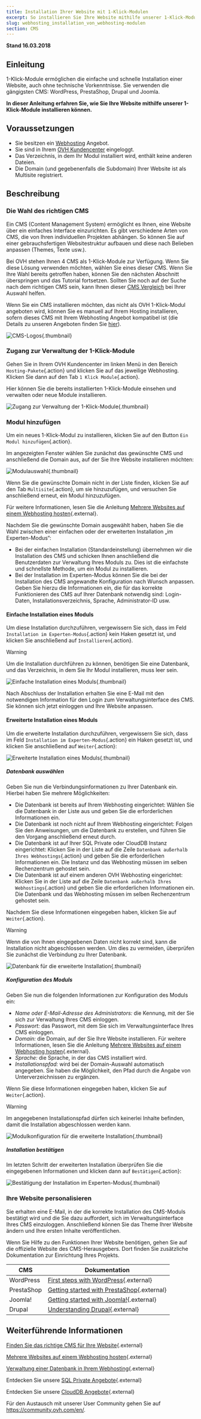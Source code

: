 ```yaml
---
title: Installation Ihrer Website mit 1-Klick-Modulen
excerpt: So installieren Sie Ihre Website mithilfe unserer 1-Klick-Module
slug: webhosting_installation_von_webhosting-modulen
section: CMS
---
```


**Stand 16.03.2018**

## Einleitung

1-Klick-Module ermöglichen die einfache und schnelle Installation einer Website, auch ohne technische Vorkenntnisse. Sie verwenden die gängigsten CMS: WordPress, PrestaShop, Drupal und Joomla.

**In dieser Anleitung erfahren Sie, wie Sie Ihre Website mithilfe unserer 1-Klick-Module installieren können.**

## Voraussetzungen

- Sie besitzen ein [Webhosting](https://www.ovh.de/hosting/) Angebot.
- Sie sind in Ihrem [OVH Kundencenter](https://ovh.com/auth/?action=gotomanager) eingeloggt.
- Das Verzeichnis, in dem Ihr Modul installiert wird, enthält keine anderen Dateien.
- Die Domain (und gegebenenfalls die Subdomain) Ihrer Website ist als Multisite registriert.

## Beschreibung

### Die Wahl des richtigen CMS

Ein CMS (Content Management System) ermöglicht es Ihnen, eine Website über ein einfaches Interface einzurichten. Es gibt verschiedene Arten von CMS, die von Ihren individuellen Projekten abhängen. So können Sie auf einer gebrauchsfertigen Websitestruktur aufbauen und diese nach Belieben anpassen (Themes, Texte usw.).

Bei OVH stehen Ihnen 4 CMS als 1-Klick-Module zur Verfügung. Wenn Sie diese Lösung verwenden möchten, wählen Sie eines dieser CMS. Wenn Sie Ihre Wahl bereits getroffen haben, können Sie den nächsten Abschnitt überspringen und das Tutorial fortsetzen. Sollten Sie noch auf der Suche nach dem richtigen CMS sein, kann Ihnen dieser [CMS Vergleich](https://www.ovh.de/hosting/website/cms-vergleich/) bei Ihrer Auswahl helfen.

Wenn Sie ein CMS installieren möchten, das nicht als OVH 1-Klick-Modul angeboten wird, können Sie es manuell auf Ihrem Hosting installieren, sofern dieses CMS mit Ihrem Webhosting Angebot kompatibel ist (die Details zu unseren Angeboten finden Sie [hier](https://www.ovh.de/hosting/)).

![CMS-Logos](images/CMS_logo.png){.thumbnail}

### Zugang zur Verwaltung der 1-Klick-Module

Gehen Sie in Ihrem OVH Kundencenter im linken Menü in den Bereich `Hosting-Pakete`{.action} und klicken Sie auf das jeweilige Webhosting. Klicken Sie dann auf den Tab `1 Klick Module`{.action}.

Hier können Sie die bereits installierten 1-Klick-Module einsehen und verwalten oder neue Module installieren.

![Zugang zur Verwaltung der 1-Klick-Module](images/access_to_the_1_click_modules_section.png){.thumbnail}

### Modul hinzufügen

Um ein neues 1-Klick-Modul zu installieren, klicken Sie auf den Button `Ein Modul hinzufügen`{.action}.

Im angezeigten Fenster wählen Sie zunächst das gewünschte CMS und anschließend die Domain aus, auf der Sie Ihre Website installieren möchten:

![Modulauswahl](images/add_a_module.png){.thumbnail}

Wenn Sie die gewünschte Domain nicht in der Liste finden, klicken Sie auf den Tab `Multisite`{.action}, um sie hinzuzufügen, und versuchen Sie anschließend erneut, ein Modul hinzuzufügen.

Für weitere Informationen, lesen Sie die Anleitung [Mehrere Websites auf einem Webhosting hosten](https://docs.ovh.com/de/hosting/multisites-mehrere-websites-konfigurieren//){.external}.

Nachdem Sie die gewünschte Domain ausgewählt haben, haben Sie die Wahl zwischen einer einfachen oder der erweiterten Installation „im Experten-Modus“:

- Bei der einfachen Installation (Standardeinstellung) übernehmen wir die Installation des CMS und schicken Ihnen anschließend die Benutzerdaten zur Verwaltung Ihres Moduls zu. Dies ist die einfachste und schnellste Methode, um ein Modul zu installieren.
- Bei der Installation im Experten-Modus können Sie die bei der Installation des CMS angewandte Konfiguration nach Wunsch anpassen. Geben Sie hierzu die Informationen ein, die für das korrekte Funktionieren des CMS auf Ihrer Datenbank notwendig sind: Login-Daten, Installationsverzeichnis, Sprache, Administrator-ID usw.


#### Einfache Installation eines Moduls

Um diese Installation durchzuführen, vergewissern Sie sich, dass im Feld `Installation im Experten-Modus`{.action} kein Haken gesetzt ist, und klicken Sie anschließend auf `Installieren`{.action}.

> [!warning]
>
> Um die Installation durchführen zu können, benötigen Sie eine Datenbank, und das Verzeichnis, in dem Sie Ihr Modul installieren, muss leer sein.
> 

![Einfache Installation eines Moduls](images/choose_installation.png){.thumbnail}

Nach Abschluss der Installation erhalten Sie eine E-Mail mit den notwendigen Information für den Login zum Verwaltungsinterface des CMS. Sie können sich jetzt einloggen und Ihre Website anpassen.


#### Erweiterte Installation eines Moduls

Um die erweiterte Installation durchzuführen, vergewissern Sie sich, dass im Feld `Installation im Experten-Modus`{.action} ein Haken gesetzt ist, und klicken Sie anschließend auf `Weiter`{.action}:

![Erweiterte Installation eines Moduls](images/advanced_installation.png){.thumbnail}

##### Datenbank auswählen

Geben Sie nun die Verbindungsinformationen zu Ihrer Datenbank ein. Hierbei haben Sie mehrere Möglichkeiten:

- Die Datenbank ist bereits auf Ihrem Webhosting eingerichtet: Wählen Sie die Datenbank in der Liste aus und geben Sie die erforderlichen Informationen ein.
- Die Datenbank ist noch nicht auf Ihrem Webhosting eingerichtet: Folgen Sie den Anweisungen, um die Datenbank zu erstellen, und führen Sie den Vorgang anschließend erneut durch.
- Die Datenbank ist auf Ihrer SQL Private oder CloudDB Instanz eingerichtet: Klicken Sie in der Liste auf die Zeile `Datenbank außerhalb Ihres Webhostings`{.action} und geben Sie die erforderlichen Informationen ein. Die Instanz und das Webhosting müssen im selben Rechenzentrum gehostet sein.
- Die Datenbank ist auf einem anderen OVH Webhosting eingerichtet: Klicken Sie in der Liste auf die Zeile `Datenbank außerhalb Ihres Webhostings`{.action} und geben Sie die erforderlichen Informationen ein. Die Datenbank und das Webhosting müssen im selben Rechenzentrum gehostet sein.

Nachdem Sie diese Informationen eingegeben haben, klicken Sie auf `Weiter`{.action}.

> [!warning]
>
> Wenn die von Ihnen eingegebenen Daten nicht korrekt sind, kann die Installation nicht abgeschlossen werden. Um dies zu vermeiden, überprüfen Sie zunächst die Verbindung zu Ihrer Datenbank.
> 

![Datenbank für die erweiterte Installation](images/advanced_installation_database.png){.thumbnail}

##### Konfiguration des Moduls

Geben Sie nun die folgenden Informationen zur Konfiguration des Moduls ein:

- *Name oder E-Mail-Adresse des Administrators:* die Kennung, mit der Sie sich zur Verwaltung Ihres CMS einloggen.
- *Passwort:* das Passwort, mit dem Sie sich im Verwaltungsinterface Ihres CMS einloggen.
- *Domain:* die Domain, auf der Sie Ihre Website installieren.
Für weitere Informationen, lesen Sie die Anleitung [Mehrere Websites auf einem Webhosting hosten](https://docs.ovh.com/de/hosting/multisites-mehrere-websites-konfigurieren/){.external}.
- *Sprache:* die Sprache, in der das CMS installiert wird.
- *Installationspfad:* wird bei der Domain-Auswahl automatisch angegeben. Sie haben die Möglichkeit, den Pfad durch die Angabe von Unterverzeichnissen zu ergänzen.

Wenn Sie diese Informationen eingegeben haben, klicken Sie auf `Weiter`{.action}.

> [!warning]
>
> Im angegebenen Installationspfad dürfen sich keinerlei Inhalte befinden, damit die Installation abgeschlossen werden kann.
> 

![Modulkonfiguration für die erweiterte Installation](images/advanced_installation_configuration.png){.thumbnail}

##### Installation bestätigen

Im letzten Schritt der erweiterten Installation überprüfen Sie die eingegebenen Informationen und klicken dann auf `Bestätigen`{.action}:

![Bestätigung der Installation im Experten-Modus](images/advanced_installation_summary.png){.thumbnail}

### Ihre Website personalisieren

Sie erhalten eine E-Mail, in der die korrekte Installation des CMS-Moduls bestätigt wird und die Sie dazu auffordert, sich im Verwaltungsinterface Ihres CMS einzuloggen. Anschließend können Sie das Theme Ihrer Website ändern und Ihre ersten Inhalte veröffentlichen.

Wenn Sie Hilfe zu den Funktionen Ihrer Website benötigen, gehen Sie auf die offizielle Website des CMS-Herausgebers. Dort finden Sie zusätzliche Dokumentation zur Einrichtung Ihres Projekts.

|CMS|Dokumentation|
|---|---|
|WordPress|[First steps with WordPress](https://codex.wordpress.org/First_Steps_With_WordPress){.external}|
|PrestaShop|[Getting started with PrestaShop](http://doc.prestashop.com/display/PS17/Getting+Started){.external}|
|Joomla!|[Getting started with Joomla!](https://www.joomla.org/about-joomla/getting-started.html){.external}|
|Drupal|[Understanding Drupal](https://www.drupal.org/docs/7/understanding-drupal/overview){.external}|

## Weiterführende Informationen

[Finden Sie das richtige CMS für Ihre Website](https://www.ovh.de/hosting/website/cms-vergleich/){.external}

[Mehrere Websites auf einem Webhosting hosten](https://docs.ovh.com/de/hosting/multisites-mehrere-websites-konfigurieren/){.external}

[Verwaltung einer Datenbank in Ihrem Webhosting](https://docs.ovh.com/de/hosting/verwaltung-einer-datenbank-in-ihrem-webhosting/){.external}

Entdecken Sie unsere [SQL Private Angebote](https://www.ovh.de/hosting/sql-optionen.xml){.external}

Entdecken Sie unsere [CloudDB Angebote](https://www.ovh.de/cloud/cloud-databases/){.external}

Für den Austausch mit unserer User Community gehen Sie auf <https://community.ovh.com/en/>.
